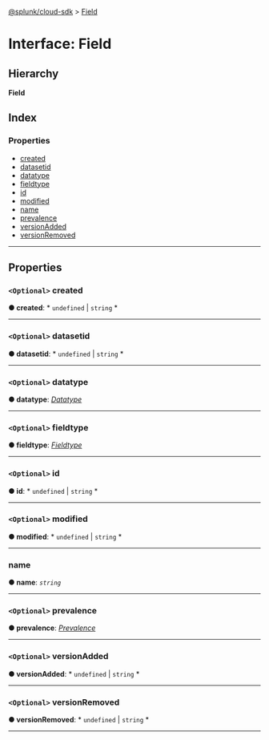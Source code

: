 [@splunk/cloud-sdk](../README.md) > [Field](../interfaces/field.md)

# Interface: Field

## Hierarchy

**Field**

## Index

### Properties

* [created](field.md#created)
* [datasetid](field.md#datasetid)
* [datatype](field.md#datatype)
* [fieldtype](field.md#fieldtype)
* [id](field.md#id)
* [modified](field.md#modified)
* [name](field.md#name)
* [prevalence](field.md#prevalence)
* [versionAdded](field.md#versionadded)
* [versionRemoved](field.md#versionremoved)

---

## Properties

<a id="created"></a>

### `<Optional>` created

**● created**: * `undefined` &#124; `string`
*

___
<a id="datasetid"></a>

### `<Optional>` datasetid

**● datasetid**: * `undefined` &#124; `string`
*

___
<a id="datatype"></a>

### `<Optional>` datatype

**● datatype**: *[Datatype](../enums/datatype.md)*

___
<a id="fieldtype"></a>

### `<Optional>` fieldtype

**● fieldtype**: *[Fieldtype](../enums/fieldtype.md)*

___
<a id="id"></a>

### `<Optional>` id

**● id**: * `undefined` &#124; `string`
*

___
<a id="modified"></a>

### `<Optional>` modified

**● modified**: * `undefined` &#124; `string`
*

___
<a id="name"></a>

###  name

**● name**: *`string`*

___
<a id="prevalence"></a>

### `<Optional>` prevalence

**● prevalence**: *[Prevalence](../enums/prevalence.md)*

___
<a id="versionadded"></a>

### `<Optional>` versionAdded

**● versionAdded**: * `undefined` &#124; `string`
*

___
<a id="versionremoved"></a>

### `<Optional>` versionRemoved

**● versionRemoved**: * `undefined` &#124; `string`
*

___


